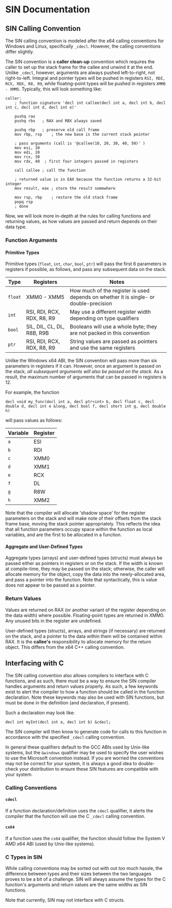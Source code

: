 # SIN Documentation
## SIN Calling Convention

The SIN calling convention is modeled after the x64 calling conventions for Windows and Linux, specifically ```_cdecl```. However, the calling conventions differ slightly.

The SIN convention is a **caller clean-up** convention which requires the caller to set up the stack frame for the callee and unwind it at the end. Unlike ```_cdecl```, however, arguments are always pushed left-to-right, not right-to-left. Integral and pointer types will be pushed in registers ```RSI, RDI, RCX, RDX, R8, R9```, while floating-point types will be pushed in registers ```XMM0 - XMM5```. Typically, this will look something like:

    caller:
        ; function signature 'decl int callee(decl int a, decl int b, decl int c, decl int d, decl int e)'

        pushq rax
        pushq rbx   ; RAX and RBX always saved

        pushq rbp   ; preserve old call frame
        mov rbp, rsp    ; the new base is the current stack pointer

        ; pass arguments (call is '@callee(10, 20, 30, 40, 50)' )
        mov esi, 10
        mov edi, 20
        mov rcx, 30
        mov rdx, 40  ; first four integers passed in registers

        call callee ; call the function

        ; returned value is in EAX because the function returns a 32-bit integer
        mov result, eax ; store the result somewhere

        mov rsp, rbp    ; restore the old stack frame
        popq rsp
        ; done

Now, we will look more in-depth at the rules for calling functions and returning values, as how values are passed and return depends on their data type.

### Function Arguments

#### Primitive Types
Primitive types (```float```, ```int```, ```char```, ```bool```, ```ptr```) will pass the first 6 parameters in registers if possible, as follows, and pass any subsequent data on the stack.

|   Type    |   Registers   |   Notes   |
| --------- | ------------- | --------- |
| ```float``` | XMM0 - XMM5 | How much of the register is used depends on whether it is single- or double-precision |
| ```int``` | RSI, RDI, RCX, RDX, R8, R9 | May use a different register width depending on type qualifiers |
| ```bool``` | SIL, DIL, CL, DL, R8B, R9B | Booleans will use a whole byte; they are not packed in this convention |
| ```ptr``` | RSI, RDI, RCX, RDX, R8, R9 | String values are passed as pointers and use the same registers |

Unlike the Windows x64 ABI, the SIN convention will pass more than six parameters in registers if it can. However, once an argument is passed on the stack, *all subsequent arguments will also be passed on the stack.* As a result, the maximum number of arguments that can be passed in registers is 12.

For example, the function

    decl void my_func(decl int a, decl ptr<int> b, decl float c, decl double d, decl int e &long, decl bool f, decl short int g, decl double h)

will pass values as follows:

| Variable | Register |
| -------- | -------- |
| ```a``` | ESI |
| ```b``` | RDI |
| ```c``` | XMM0 |
| ```d``` | XMM1 |
| ```e``` | RCX |
| ```f``` | DL |
| ```g``` | R8W |
| ```h``` | XMM2 |

Note that the compiler will allocate 'shadow space' for the register parameters on the stack and will make note of their offsets from the stack frame base, moving the stack pointer appropriately. This reflects the idea that all function parameters occupy space within the function as local variables, and are the first to be allocated in a function.

#### Aggregate and User-Defined Types
Aggregate types (arrays) and user-defined types (structs) must always be passed either as pointers in registers or on the stack. If the width is known at compile-time, they may be passed on the stack; otherwise, the caller will allocate memory for the object, copy the data into the newly-allocated area, and pass a pointer into the function. Note that syntactically, this is value does not appear to be passed as a pointer.

### Return Values
Values are returned on RAX (or another variant of the register depending on the data width) where possible. Floating-point types are returned in XMM0. Any unused bits in the register are undefined.

User-defined types (structs), arrays, and strings (if necessary) are returned on the stack, and a pointer to the data within them will be contained within RAX. It is the **callee's** responsibility to allocate memory for the return object. This differs from the x64 C++ calling convention.

## Interfacing with C
The SIN calling convention also allows compilers to interface with C functions, and as such, there must be a way to ensure the SIN compiler handles arguments and return values properly. As such, a few keywords exist to alert the compiler to how a function should be called in the function declaration. Note these keywords may also be used with SIN functions, but must be done in the definition (and declaration, if present).

Such a declaration may look like:

    decl int myInt(decl int a, decl int b) &cdecl;

The SIN compiler will then know to generate code for calls to this function in accordance with the specified ```_cdecl``` calling convention.

In general these qualifiers default to the GCC ABIs used by Unix-like systems, but the ```&windows``` qualifier may be used to specify the user wishes to use the Microsoft convention instead. If you are worried the conventions may not be correct for your system, it is always a good idea to double-check your distribution to ensure these SIN features are compatible with your system.

### Calling Conventions

#### ```cdecl```
If a function declaration/definition uses the ```cdecl``` qualifier, it alerts the compiler that the function will use the C ```_cdecl``` calling convention.

#### ```cx64```
If a function uses the ```cx64``` qualifier, the function should follow the System V AMD x64 ABI (used by Unix-like systems).

### C Types in SIN
While calling conventions may be sorted out with out *too* much hassle, the difference between types and their sizes between the two languages proves to be a bit of a challenge. SIN will always assume the types for the C function's arguments and return values are the same widths as SIN functions.

Note that currently, SIN may not interface with C structs.
